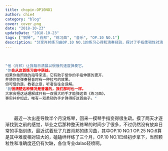 ```yaml
---
title: chopin-OP10NO1
author: chie4
category: "blog"
cover: cover.png
date: "2018-10-23"
updateDate: "2018-10-23"
tags: ["钢琴", "肖邦", "练习曲", "音乐", "OP.10 NO.1"]
description: "分享肖邦练习曲OP.10 NO.1的练习心得和演奏经验，探讨了手指柔韧性对演奏该曲目的重要性。"
---
```

&emsp;&emsp;

``` c 
"他（肖邦）让我每日清晨以很慢的速度弹奏它。
'你会从这首练习曲中获益。
如果你按照我的指导来连，它有助于使你的手指伸展的更开，
并使你在弹奏琶音时有一种拉弓的效果。
但可惜的是，教者之意，听者往往会误解。
'我很清楚这种情况是普遍的，我们那时也一样。
大家会把这话理解成只有一双很大的手才能弹这首《练习曲》，
事实并非如此，唯有一双柔韧的手才弹得好这首曲子。" 
```


&emsp;&emsp;

&emsp;&emsp;最近一次出差导致半个月没练琴，回来一摸琴手指变得很生疏。摸了两天才逐渐找到之前的感觉，毕业之后那种整天练琴的时间少了很多，不过仍然没有放弃日常的手指训练，最近试着玩了几首肖邦的练习曲，其中OP.10 NO.1 OP.25 NO.6算是其中难度相对较大的，磕磕绊绊练了三个月，OP.10 NO.1已经初步拿下，当然颗粒性和准确度还仍有欠缺，各位专业dalao轻喷啊。

&emsp;&emsp;
